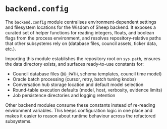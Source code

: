 # `backend.config`

The `backend.config` module centralises environment-dependent settings and
filesystem locations for the Wisdom of Sheep backend.  It exposes a curated set
of helper functions for reading integers, floats, and boolean flags from the
process environment, and resolves repository-relative paths that other
subsystems rely on (database files, council assets, ticker data, etc.).

Importing this module establishes the repository root on `sys.path`, ensures the
data directory exists, and surfaces ready-to-use constants for:

- Council database files (`DB_PATH`, schema templates, council time model)
- Oracle batch processing (cursor, retry, batch tuning knobs)
- Conversation hub storage location and default model selection
- Round-table execution defaults (model, host, verbosity, evidence limits)
- Job persistence directories and logging retention

Other backend modules consume these constants instead of re-reading environment
variables.  This keeps configuration logic in one place and makes it easier to
reason about runtime behaviour across the refactored subsystems.
